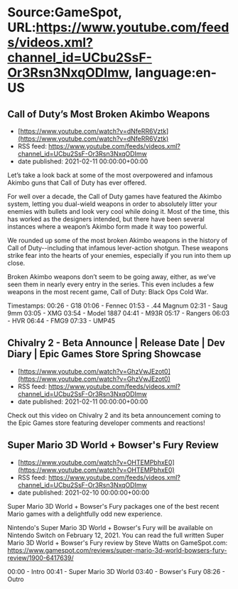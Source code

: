 # Source:GameSpot, URL:https://www.youtube.com/feeds/videos.xml?channel_id=UCbu2SsF-Or3Rsn3NxqODImw, language:en-US

## Call of Duty’s Most Broken Akimbo Weapons
 - [https://www.youtube.com/watch?v=dNfeRR6Vztk](https://www.youtube.com/watch?v=dNfeRR6Vztk)
 - RSS feed: https://www.youtube.com/feeds/videos.xml?channel_id=UCbu2SsF-Or3Rsn3NxqODImw
 - date published: 2021-02-11 00:00:00+00:00

Let’s take a look back at some of the most overpowered and infamous Akimbo guns that Call of Duty has ever offered.

For well over a decade, the Call of Duty games have featured the Akimbo system, letting you dual-wield weapons in order to absolutely litter your enemies with bullets and look very cool while doing it. Most of the time, this has worked as the designers intended, but there have been several instances where a weapon’s Akimbo form made it way too powerful. 

We rounded up some of the most broken Akimbo weapons in the history of Call of Duty--including that infamous lever-action shotgun. These weapons strike fear into the hearts of your enemies, especially if you run into them up close. 

Broken Akimbo weapons don’t seem to be going away, either, as we’ve seen them in nearly every entry in the series. This even includes a few weapons in the most recent game, Call of Duty: Black Ops Cold War.

Timestamps:
00:26 - G18
01:06 - Fennec
01:53 - .44 Magnum
02:31 - Saug 9mm
03:05 - XMG
03:54 - Model 1887
04:41 - M93R
05:17 - Rangers
06:03 - HVR
06:44 - FMG9
07:33 - UMP45

## Chivalry 2 - Beta Announce | Release Date | Dev Diary | Epic Games Store Spring Showcase
 - [https://www.youtube.com/watch?v=GhzVwJEzot0](https://www.youtube.com/watch?v=GhzVwJEzot0)
 - RSS feed: https://www.youtube.com/feeds/videos.xml?channel_id=UCbu2SsF-Or3Rsn3NxqODImw
 - date published: 2021-02-11 00:00:00+00:00

Check out this video on Chivalry 2 and its beta announcement coming to the Epic Games store featuring developer comments and reactions!

## Super Mario 3D World + Bowser's Fury Review
 - [https://www.youtube.com/watch?v=OHTEMPbhxE0](https://www.youtube.com/watch?v=OHTEMPbhxE0)
 - RSS feed: https://www.youtube.com/feeds/videos.xml?channel_id=UCbu2SsF-Or3Rsn3NxqODImw
 - date published: 2021-02-10 00:00:00+00:00

Super Mario 3D World + Bowser's Fury packages one of the best recent Mario games with a delightfully odd new experience.

Nintendo's Super Mario 3D World + Bowser's Fury will be available on Nintendo Switch on February 12, 2021. You can read the full written Super Mario 3D World + Bowser's Fury review by Steve Watts on GameSpot.com: https://www.gamespot.com/reviews/super-mario-3d-world-bowsers-fury-review/1900-6417639/

00:00 - Intro
00:41 - Super Mario 3D World
03:40 - Bowser's Fury
08:26 - Outro

